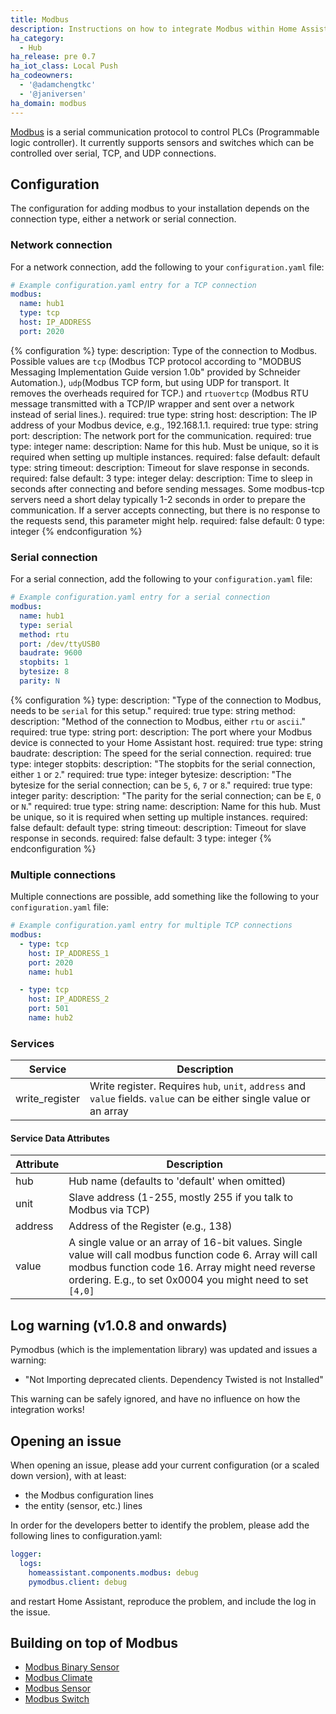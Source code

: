 ```yaml
---
title: Modbus
description: Instructions on how to integrate Modbus within Home Assistant.
ha_category:
  - Hub
ha_release: pre 0.7
ha_iot_class: Local Push
ha_codeowners:
  - '@adamchengtkc'
  - '@janiversen'
ha_domain: modbus
---
```


[Modbus](http://www.modbus.org/) is a serial communication protocol to control PLCs (Programmable logic controller).
It currently supports sensors and switches which can be controlled over serial, TCP, and UDP connections.

## Configuration

The configuration for adding modbus to your installation depends on the connection type, either a network or serial connection.

### Network connection

For a network connection, add the following to your `configuration.yaml` file:

```yaml
# Example configuration.yaml entry for a TCP connection
modbus:
  name: hub1
  type: tcp
  host: IP_ADDRESS
  port: 2020
```

{% configuration %}
type:
  description: Type of the connection to Modbus. Possible values are `tcp` (Modbus TCP protocol according to "MODBUS Messaging Implementation Guide version 1.0b" provided by Schneider Automation.), `udp`(Modbus TCP form, but using UDP for transport. It removes the overheads required for TCP.) and `rtuovertcp` (Modbus RTU message transmitted with a TCP/IP wrapper and sent over a network instead of serial lines.).
  required: true
  type: string
host:
  description: The IP address of your Modbus device, e.g., 192.168.1.1.
  required: true
  type: string
port:
  description: The network port for the communication.
  required: true
  type: integer
name:
  description: Name for this hub. Must be unique, so it is required when setting up multiple instances.
  required: false
  default: default
  type: string
timeout:
  description: Timeout for slave response in seconds.
  required: false
  default: 3
  type: integer
delay:
  description: Time to sleep in seconds after connecting and before sending messages. Some modbus-tcp servers need a short delay typically 1-2 seconds in order to prepare the communication. If a server accepts connecting, but there is no response to the requests send, this parameter might help.
  required: false
  default: 0
  type: integer
{% endconfiguration %}

### Serial connection

For a serial connection, add the following to your `configuration.yaml` file:

```yaml
# Example configuration.yaml entry for a serial connection
modbus:
  name: hub1
  type: serial
  method: rtu
  port: /dev/ttyUSB0
  baudrate: 9600
  stopbits: 1
  bytesize: 8
  parity: N
```

{% configuration %}
type:
  description: "Type of the connection to Modbus, needs to be `serial` for this setup."
  required: true
  type: string
method:
  description: "Method of the connection to Modbus, either `rtu` or `ascii`."
  required: true
  type: string
port:
  description: The port where your Modbus device is connected to your Home Assistant host.
  required: true
  type: string
baudrate:
  description: The speed for the serial connection.
  required: true
  type: integer
stopbits:
  description: "The stopbits for the serial connection, either `1` or `2`."
  required: true
  type: integer
bytesize:
  description: "The bytesize for the serial connection; can be `5`, `6`, `7` or `8`."
  required: true
  type: integer
parity:
  description: "The parity for the serial connection; can be `E`, `O` or `N`."
  required: true
  type: string
name:
  description: Name for this hub. Must be unique, so it is required when setting up multiple instances.
  required: false
  default: default
  type: string
timeout:
  description: Timeout for slave response in seconds.
  required: false
  default: 3
  type: integer
{% endconfiguration %}

### Multiple connections

Multiple connections are possible, add something like the following to your `configuration.yaml` file:

```yaml
# Example configuration.yaml entry for multiple TCP connections
modbus:
  - type: tcp
    host: IP_ADDRESS_1
    port: 2020
    name: hub1

  - type: tcp
    host: IP_ADDRESS_2
    port: 501
    name: hub2
```

### Services


| Service | Description |
| ------- | ----------- |
| write_register | Write register. Requires `hub`, `unit`, `address` and `value` fields. `value` can be either single value or an array |

#### Service Data Attributes

| Attribute | Description |
| --------- | ----------- |
| hub       | Hub name (defaults to 'default' when omitted) |
| unit      | Slave address (1-255, mostly 255 if you talk to Modbus via TCP) |
| address   | Address of the Register (e.g., 138) |
| value     | A single value or an array of 16-bit values. Single value will call modbus function code 6. Array will call modbus function code 16. Array might need reverse ordering. E.g., to set 0x0004 you might need to set `[4,0]` |

## Log warning (v1.0.8 and onwards)

Pymodbus (which is the implementation library) was updated and issues a warning:

 - "Not Importing deprecated clients. Dependency Twisted is not Installed"

This warning can be safely ignored, and have no influence on how the integration
works!

## Opening an issue

When opening an issue, please add your current configuration (or a scaled down version), with at least:

 - the Modbus configuration lines
 - the entity (sensor, etc.) lines

In order for the developers better to identify the problem, please add the
following lines to configuration.yaml:

```yaml
logger:
  logs:
    homeassistant.components.modbus: debug
    pymodbus.client: debug
```

and restart Home Assistant, reproduce the problem, and include the log in the issue.

## Building on top of Modbus

 - [Modbus Binary Sensor](/integrations/binary_sensor.modbus/)
 - [Modbus Climate](/integrations/climate.modbus/)
 - [Modbus Sensor](/integrations/sensor.modbus/)
 - [Modbus Switch](/integrations/switch.modbus/)
